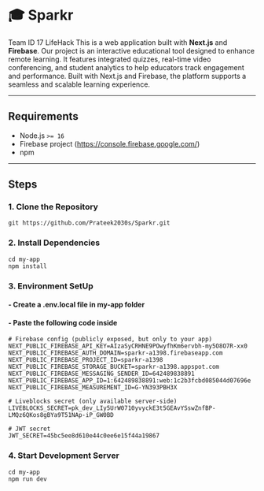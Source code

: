 # 🎓 Sparkr
Team ID 17 LifeHack
This is a web application built with **Next.js** and **Firebase**. 
Our project is an interactive educational tool designed to enhance remote learning. It features integrated quizzes, real-time video conferencing, and student analytics to help educators track engagement and performance. Built with Next.js and Firebase, the platform supports a seamless and scalable learning experience.

---

## Requirements

- Node.js `>= 16`
- Firebase project (https://console.firebase.google.com/)
- npm

---

## Steps

### 1. Clone the Repository

```
git https://github.com/Prateek2030s/Sparkr.git
```

### 2. Install Dependencies

```
cd my-app
npm install
```

### 3. Environment SetUp

#### - Create a .env.local file in my-app folder
#### - Paste the following code inside

```
# Firebase config (publicly exposed, but only to your app)
NEXT_PUBLIC_FIREBASE_API_KEY=AIzaSyCRHNE9POwyfhKm6ervbh-my5O8O7R-xx0
NEXT_PUBLIC_FIREBASE_AUTH_DOMAIN=sparkr-a1398.firebaseapp.com
NEXT_PUBLIC_FIREBASE_PROJECT_ID=sparkr-a1398
NEXT_PUBLIC_FIREBASE_STORAGE_BUCKET=sparkr-a1398.appspot.com
NEXT_PUBLIC_FIREBASE_MESSAGING_SENDER_ID=642489838891
NEXT_PUBLIC_FIREBASE_APP_ID=1:642489838891:web:1c2b3fcbd085044d07696e
NEXT_PUBLIC_FIREBASE_MEASUREMENT_ID=G-YN393PBH3X

# Liveblocks secret (only available server-side)
LIVEBLOCKS_SECRET=pk_dev_LIy5UrW0710yvyckE3t5GEAvYSswZnfBP-LMQz6QKos8gBYa9T51NAp-iP_GW0BD

# JWT secret
JWT_SECRET=45bc5ee8d610e44c0ee6e15f44a19867
```

### 4. Start Development Server

```
cd my-app
npm run dev
```

